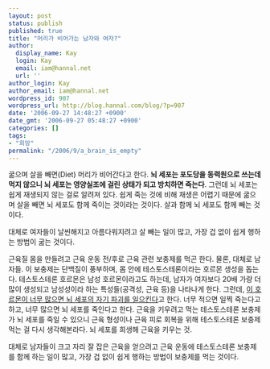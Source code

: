 ```yaml
---
layout: post
status: publish
published: true
title: "머리가 비어가는 남자와 여자?"
author:
  display_name: Kay
  login: Kay
  email: iam@hannal.net
  url: ''
author_login: Kay
author_email: iam@hannal.net
wordpress_id: 907
wordpress_url: http://blog.hannal.com/blog/?p=907
date: '2006-09-27 14:48:27 +0900'
date_gmt: '2006-09-27 05:48:27 +0900'
categories: []
tags:
- "희망"
permalink: "/2006/9/a_brain_is_empty"
---
```

<p>굶으며 살을 빼면(Diet) 머리가 비어간다고 한다. <strong>뇌 세포는 포도당을 동력원으로 쓰는데 먹지 않으니 뇌 세포는 영양실조에 걸린 상태가 되고 방치하면 죽는다</strong>. 그런데 뇌 세포는 쉽게 재생되지 않는 걸로 알려져 있다. 쉽게 죽는 것에 비해 재생은 어렵기 때문에 굶으며 살을 빼면 뇌 세포도 함께 죽이는 것이라는 것이다. 살과 함께 뇌 세포도 함께 빼는 것이다.</p>
<p>대체로 여자들이 날씬해지고 아름다워지려고 살 빼는 일이 많고, 가장 겁 없이 쉽게 행하는 방법이 굶는 것이다.</p>
<p>근육질 몸을 만들려고 근육 운동 전/후로 근육 관련 보충제를 먹곤 한다. 물론, 대체로 남자들. 이 보충제는 단백질이 풍부하며, 몸 안에 테스토스테론이라는 호르몬 생성을 돕는다. 테스토스테론 호르몬은 남성 호르몬이라고도 하는데, 남자가 여자보다 20배 가량 더 많이 생성되고 남성성이라 하는 특성들(공격성, 근육 등)을 나타나게 한다. 그런데, <a href="http://www.donga.com/fbin/output?rss=1&n=200609270292">이 호르몬이 너무 많으면 뇌 세포의 자기 파괴를 일으킨다</a>고 한다. 너무 적으면 일찍 죽는다고 하고, 너무 많으면 뇌 세포를 죽인다고 한다. 근육을 키우려고 먹는 테스토스테론 보충제가 뇌 세포를 죽일 수 있으니 근육 형성이나 근육 피로 회복을 위해 테스토스테론 보충제 먹는 걸 다시 생각해본라다. 뇌 세포를 희생해 근육을 키우는 것.</p>
<p>대체로 남자들이 크고 자리 잘 잡은 근육을 얻으려고 근육 운동에 테스토스테론 보충제를 함께 하는 일이 많고, 가장 겁 없이 쉽게 행하는 방법이 보충제를 먹는 것이다.</p>
